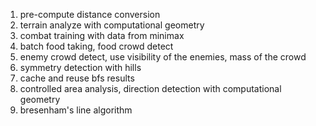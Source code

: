 1. pre-compute distance conversion
2. terrain analyze with computational geometry
3. combat training with data from minimax
4. batch food taking, food crowd detect
5. enemy crowd detect, use visibility of the enemies, mass of the crowd
6. symmetry detection with hills
7. cache and reuse bfs results
8. controlled area analysis, direction detection with computational geometry
9. bresenham's line algorithm